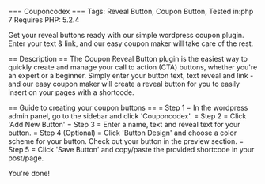 === Couponcodex ===
Tags: Reveal Button, Coupon Button,
Tested in:php 7
Requires PHP: 5.2.4

Get your reveal buttons ready with our simple wordpress coupon plugin. Enter your text & link, and our easy coupon maker will take care of the rest. 

== Description ==
The Coupon Reveal Button plugin is the easiest way to quickly create and manage your call to action (CTA) buttons, whether you're an expert or a beginner. Simply enter your button text, text reveal and link - and our easy coupon maker will create a reveal button for you to easily insert on your pages with a shortcode.

== Guide to creating your coupon buttons ==
= Step 1 =
In the wordpress admin panel, go to the sidebar and click 'Couponcodex'.
= Step 2 =
Click 'Add New Button'
= Step 3 =
Enter a name, text and reveal text for your button.
= Step 4 (Optional) =
Click 'Button Design' and choose a color scheme for your button. 
Check out your button in the preview section.
= Step 5 =
Click 'Save Button' and copy/paste the provided shortcode in your post/page.

You're done!


